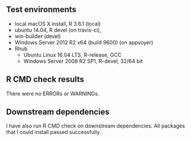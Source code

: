 ## Test environments

* local macOS X install, R 3.6.1 (local)
* ubuntu 14.04, R devel (on travis-ci),
* win-builder (devel)
* Windows Server 2012 R2 x64 (build 9600) (on appvoyer)
* Rhub
    * Ubuntu Linux 16.04 LTS, R-release, GCC
    * Windows Server 2008 R2 SP1, R-devel, 32/64 bit


## R CMD check results
There were no ERRORs or WARNINGs. 

  
## Downstream dependencies
 
I have also run R CMD check on downstream dependencies.
All packages that I could install passed successfully. 
